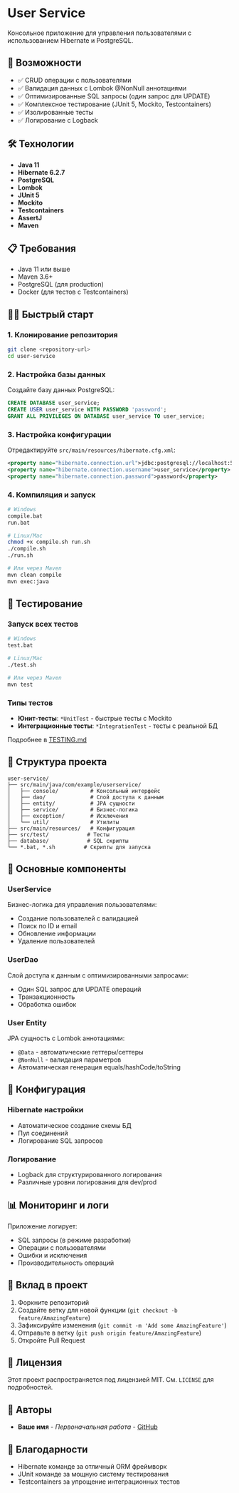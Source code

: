 # User Service

Консольное приложение для управления пользователями с использованием Hibernate и PostgreSQL.

## 🚀 Возможности

- ✅ CRUD операции с пользователями
- ✅ Валидация данных с Lombok @NonNull аннотациями
- ✅ Оптимизированные SQL запросы (один запрос для UPDATE)
- ✅ Комплексное тестирование (JUnit 5, Mockito, Testcontainers)
- ✅ Изолированные тесты
- ✅ Логирование с Logback

## 🛠 Технологии

- **Java 11**
- **Hibernate 6.2.7**
- **PostgreSQL**
- **Lombok**
- **JUnit 5**
- **Mockito**
- **Testcontainers**
- **AssertJ**
- **Maven**

## 📋 Требования

- Java 11 или выше
- Maven 3.6+
- PostgreSQL (для production)
- Docker (для тестов с Testcontainers)

## 🏃‍♂️ Быстрый старт

### 1. Клонирование репозитория
```bash
git clone <repository-url>
cd user-service
```

### 2. Настройка базы данных
Создайте базу данных PostgreSQL:
```sql
CREATE DATABASE user_service;
CREATE USER user_service WITH PASSWORD 'password';
GRANT ALL PRIVILEGES ON DATABASE user_service TO user_service;
```

### 3. Настройка конфигурации
Отредактируйте `src/main/resources/hibernate.cfg.xml`:
```xml
<property name="hibernate.connection.url">jdbc:postgresql://localhost:5432/user_service</property>
<property name="hibernate.connection.username">user_service</property>
<property name="hibernate.connection.password">password</property>
```

### 4. Компиляция и запуск
```bash
# Windows
compile.bat
run.bat

# Linux/Mac
chmod +x compile.sh run.sh
./compile.sh
./run.sh

# Или через Maven
mvn clean compile
mvn exec:java
```

## 🧪 Тестирование

### Запуск всех тестов
```bash
# Windows
test.bat

# Linux/Mac
./test.sh

# Или через Maven
mvn test
```

### Типы тестов
- **Юнит-тесты**: `*UnitTest` - быстрые тесты с Mockito
- **Интеграционные тесты**: `*IntegrationTest` - тесты с реальной БД

Подробнее в [TESTING.md](TESTING.md)

## 📁 Структура проекта

```
user-service/
├── src/main/java/com/example/userservice/
│   ├── console/          # Консольный интерфейс
│   ├── dao/              # Слой доступа к данным
│   ├── entity/           # JPA сущности
│   ├── service/          # Бизнес-логика
│   ├── exception/        # Исключения
│   └── util/             # Утилиты
├── src/main/resources/   # Конфигурация
├── src/test/            # Тесты
├── database/            # SQL скрипты
└── *.bat, *.sh         # Скрипты для запуска
```

## 🎯 Основные компоненты

### UserService
Бизнес-логика для управления пользователями:
- Создание пользователей с валидацией
- Поиск по ID и email
- Обновление информации
- Удаление пользователей

### UserDao
Слой доступа к данным с оптимизированными запросами:
- Один SQL запрос для UPDATE операций
- Транзакционность
- Обработка ошибок

### User Entity
JPA сущность с Lombok аннотациями:
- `@Data` - автоматические геттеры/сеттеры
- `@NonNull` - валидация параметров
- Автоматическая генерация equals/hashCode/toString

## 🔧 Конфигурация

### Hibernate настройки
- Автоматическое создание схемы БД
- Пул соединений
- Логирование SQL запросов

### Логирование
- Logback для структурированного логирования
- Различные уровни логирования для dev/prod

## 📊 Мониторинг и логи

Приложение логирует:
- SQL запросы (в режиме разработки)
- Операции с пользователями
- Ошибки и исключения
- Производительность операций

## 🤝 Вклад в проект

1. Форкните репозиторий
2. Создайте ветку для новой функции (`git checkout -b feature/AmazingFeature`)
3. Зафиксируйте изменения (`git commit -m 'Add some AmazingFeature'`)
4. Отправьте в ветку (`git push origin feature/AmazingFeature`)
5. Откройте Pull Request

## 📝 Лицензия

Этот проект распространяется под лицензией MIT. См. `LICENSE` для подробностей.

## 👥 Авторы

- **Ваше имя** - *Первоначальная работа* - [GitHub](https://github.com/yourusername)

## 🙏 Благодарности

- Hibernate команде за отличный ORM фреймворк
- JUnit команде за мощную систему тестирования
- Testcontainers за упрощение интеграционных тестов
